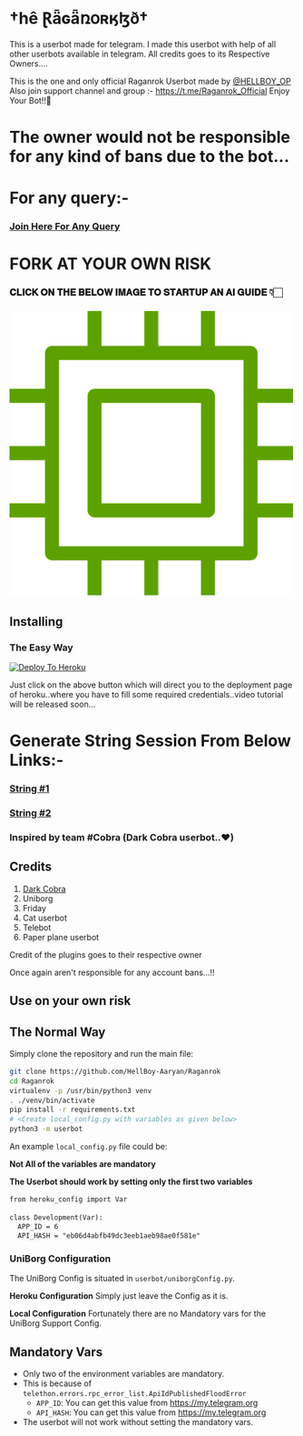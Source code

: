 # †hê Ɽǟɢǟռօʀӄɮð†
This is a userbot made for telegram. I made this userbot with help of all other userbots available in telegram. All credits goes to its Respective Owners....

This is the one and only official Raganrok Userbot made by [@HELLBOY_OP](https://t.me/Hellion_OP) Also join support channel and group :- https://t.me/Raganrok_Official Enjoy Your Bot!!💝


# The owner would not be responsible for any kind of bans due to the bot...


# For any query:-
### [Join Here For Any Query](https://t.me/Hellion_OP)

# FORK AT YOUR OWN RISK

### 𝐂𝐋𝐈𝐂𝐊 𝐎𝐍 𝐓𝐇𝐄 𝐁𝐄𝐋𝐎𝐖 𝐈𝐌𝐀𝐆𝐄 𝐓𝐎 𝐒𝐓𝐀𝐑𝐓𝐔𝐏 𝐀𝐍 𝐀𝐈 𝐆𝐔𝐈𝐃𝐄 👇🏻

### [![](https://raw.githubusercontent.com/acervenky/animated-github-badges/master/assets/devbadge.gif)](https://spectacularpointedjavascript.hellboy1403.repl.run)

## Installing

### The Easy Way

[![Deploy To Heroku](https://www.herokucdn.com/deploy/button.svg)](https://heroku.com/deploy?template=https://github.com/Hellboy-Aaryan/Raganrok/)

Just click on the above button which will direct you to the deployment page of heroku..where you have to fill some required credentials..video tutorial will be released soon...

# Generate String Session From Below Links:-

### [String #1](https://extrasmallflakyactiveserverpages.hellboy1403.repl.run)

### [String #2](https://extrasmallflakyactiveserverpages.hellboy1403.repl.run)

### Inspired by team #Cobra (Dark Cobra userbot..❤)

## Credits

1. [Dark Cobra](https://github.com/DARK-COBRA/DARKCOBRA/)
2. Uniborg
3. Friday
4. Cat userbot
5. Telebot
6. Paper plane userbot

Credit of the plugins goes to their respective owner

Once again aren't responsible for any account bans...!!

## Use on your own risk

## The Normal Way

Simply clone the repository and run the main file:
```sh
git clone https://github.com/HellBoy-Aaryan/Raganrok
cd Raganrok
virtualenv -p /usr/bin/python3 venv
. ./venv/bin/activate
pip install -r requirements.txt
# <Create local_config.py with variables as given below>
python3 -m userbot
```

An example `local_config.py` file could be:

**Not All of the variables are mandatory**

__The Userbot should work by setting only the first two variables__

```python3
from heroku_config import Var

class Development(Var):
  APP_ID = 6
  API_HASH = "eb06d4abfb49dc3eeb1aeb98ae0f581e"
```

### UniBorg Configuration

The UniBorg Config is situated in `userbot/uniborgConfig.py`.

**Heroku Configuration**
Simply just leave the Config as it is.

**Local Configuration**
Fortunately there are no Mandatory vars for the UniBorg Support Config.

## Mandatory Vars

- Only two of the environment variables are mandatory.
- This is because of `telethon.errors.rpc_error_list.ApiIdPublishedFloodError`
    - `APP_ID`:   You can get this value from https://my.telegram.org
    - `API_HASH`:   You can get this value from https://my.telegram.org
- The userbot will not work without setting the mandatory vars.
